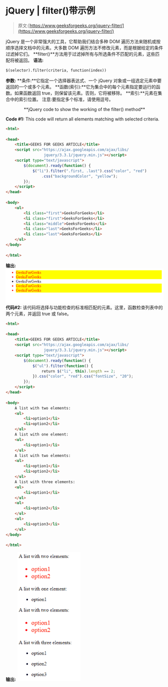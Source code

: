 # jQuery | filter()带示例

> 原文:[https://www.geeksforgeeks.org/jquery-filter/](https://www.geeksforgeeks.org/jquery-filter/)

jQuery 是一个非常强大的工具，它帮助我们结合多种 DOM 遍历方法来随机或按顺序选择文档中的元素。大多数 DOM 遍历方法不修改元素，而是根据给定的条件过滤掉它们。
**filter()**方法用于过滤掉所有与所选条件不匹配的元素，这些匹配将被返回。
**语法:**

```html
$(selector).filter(criteria, function(index))
```

**参数:**
**条件:**它指定一个选择器表达式、一个 jQuery 对象或一组选定元素中要返回的一个或多个元素。
**函数(索引):**它为集合中的每个元素指定要运行的函数。如果函数返回 true，则保留该元素。否则，它将被移除。
**索引:**元素在集合中的索引位置。
注意:要指定多个标准，请使用逗号。

<center>**jQuery code to show the working of the filter() method**</center>

**Code #1:**
This code will return all elements matching with selected criteria.

```html
<html>

<head>
    <title>GEEKS FOR GEEKS ARTICLE</title>
    <script src="https://ajax.googleapis.com/ajax/libs/
                 jquery/3.3.1/jquery.min.js"></script>
    <script type="text/javascript">
        $(document).ready(function() {
            $("li").filter(".first, .last").css("color", "red")
                .css("backgroundColor", "yellow");
        });
    </script>
</head>

<body>
    <ul>
        <li class="first">GeeksForGeeks</li>
        <li class="first">GeeksForGeeks</li>
        <li class="middle">GeeksForGeeks</li>
        <li class="last">GeeksForGeeks</li>
        <li class="last">GeeksForGeeks</li>
    </ul>
</body>

</html>
```

**输出:**
![](img/5b757dcb1e2923dceb5de1d8d2f56e2a.png)
**代码#2:**
该代码将选择与功能检查的标准相匹配的元素。这里，函数检查列表中的两个元素，并返回 true 或 false。

```html
<html>

<head>
    <title>GEEKS FOR GEEKS ARTICLE</title>
    <script src="https://ajax.googleapis.com/ajax/libs/
                 jquery/3.3.1/jquery.min.js"></script>
    <script type="text/javascript">
        $(document).ready(function() {
            $("ul").filter(function() {
                return $("li", this).length == 2;
            }).css("color", "red").css("fontSize", "20");
        });
    </script>
</head>

<body>
    A list with two elements:
    <ul>
        <li>option1</li>
        <li>option2</li>
    </ul>
    A list with one element:
    <ul>
        <li>option1</li>
    </ul>
    A list with two elements:
    <ul>
        <li>option1</li>
        <li>option2</li>
    </ul>
    A list with three elements:
    <ul>
        <li>option1</li>
    </ul>
    <ul>
        <li>option2</li>
    </ul>
    <ul>
        <li>option3</li>
    </ul>
</body>

</html>
```

**输出:**
![](img/00f8207f99e6c2d4a78de33a99b661c5.png)